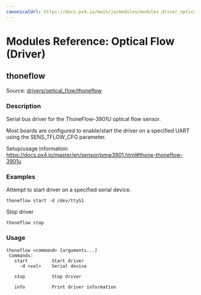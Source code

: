 ```yaml
---
canonicalUrl: https://docs.px4.io/main/ja/modules/modules_driver_optical_flow
---
```


# Modules Reference: Optical Flow (Driver)
## thoneflow
Source: [drivers/optical_flow/thoneflow](https://github.com/PX4/PX4-Autopilot/tree/release/1.13/src/drivers/optical_flow/thoneflow)


### Description

Serial bus driver for the ThoneFlow-3901U optical flow sensor.

Most boards are configured to enable/start the driver on a specified UART using the SENS_TFLOW_CFG parameter.

Setup/usage information: https://docs.px4.io/master/en/sensor/pmw3901.html#thone-thoneflow-3901u

### Examples

Attempt to start driver on a specified serial device.
```
thoneflow start -d /dev/ttyS1
```
Stop driver
```
thoneflow stop
```

<a id="thoneflow_usage"></a>

### Usage
```
thoneflow <command> [arguments...]
 Commands:
   start         Start driver
     -d <val>    Serial device

   stop          Stop driver

   info          Print driver information
```

